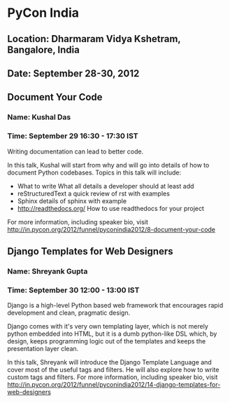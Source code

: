 # PyCon India
## Location: Dharmaram Vidya Kshetram, Bangalore, India
## Date: September 28-30, 2012


## Document Your Code
### Name: Kushal Das
### Time: September 29 16:30 - 17:30 IST

Writing documentation can lead to better code.

In this talk, Kushal will start from why and will go into details of how to document Python codebases.
Topics in this talk will include:

* What to write  What all details a developer should at least add
* reStructuredText  a quick review of rst with examples
* Sphinx  details of sphinx with example
* http://readthedocs.org/  How to use readthedocs for your project

For more information, including speaker bio, visit http://in.pycon.org/2012/funnel/pyconindia2012/8-document-your-code


## Django Templates for Web Designers
### Name: Shreyank Gupta
### Time: September 30 12:00 - 13:00 IST

Django is a high-level Python based web framework that encourages rapid development and clean, pragmatic design.

Django comes with it's very own templating layer, which is not merely python embedded into HTML, but it is a dumb python-like DSL which, by design, keeps programming logic out of the templates and keeps the presentation layer clean.

In this talk, Shreyank will introduce the Django Template Language and cover most of the useful tags and filters. He will also explore how to write custom tags and filters.
For more information, including speaker bio, visit http://in.pycon.org/2012/funnel/pyconindia2012/14-django-templates-for-web-designers
